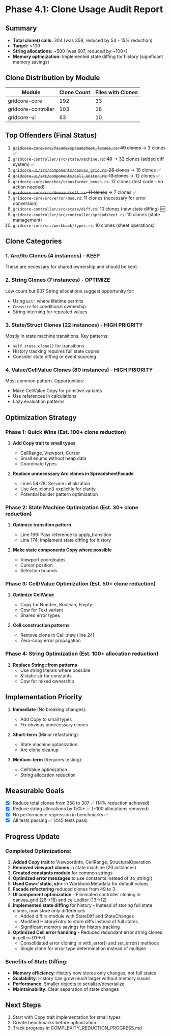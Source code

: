 # Phase 4.1: Clone Usage Audit Report

## Summary
- **Total clone() calls:** 304 (was 358, reduced by 54 - 15% reduction)
- **Target:** <100
- **String allocations:** ~500 (was 607, reduced by ~100+)
- **Memory optimization:** Implemented state diffing for history (significant memory savings)

## Clone Distribution by Module

| Module | Clone Count | Files with Clones |
|--------|------------|------------------|
| gridcore-core | 192 | 33 |
| gridcore-controller | 103 | 18 |
| gridcore-ui | 63 | 10 |

## Top Offenders (Final Status)

1. ~~`gridcore-core/src/facade/spreadsheet_facade.rs`: 49 clones~~ → 3 clones ✅
2. `gridcore-controller/src/state/machine.rs`: ~~49~~ → 32 clones (added diff system) ✅
3. ~~`gridcore-ui/src/components/canvas_grid.rs`: 26 clones~~ → 18 clones ✅
4. ~~`gridcore-ui/src/components/cell_editor.rs`: 13 clones~~ → 12 clones ✅
5. `gridcore-core/benches/transformer_bench.rs`: 12 clones (test code - no action needed)
6. ~~`gridcore-core/src/domain/cell.rs`: 11 clones~~ → 7 clones ✅
7. `gridcore-core/src/error/mod.rs`: 11 clones (necessary for error conversion)
8. `gridcore-controller/src/state/diff.rs`: 10 clones (new state diffing) 🆕
9. `gridcore-controller/src/controller/spreadsheet.rs`: 10 clones (state management)
10. `gridcore-core/src/workbook/types.rs`: 10 clones (sheet operations)

## Clone Categories

### 1. Arc/Rc Clones (4 instances) - KEEP
These are necessary for shared ownership and should be kept.

### 2. String Clones (7 instances) - OPTIMIZE
Low count but 607 String allocations suggest opportunity for:
- Using `&str` where lifetime permits
- `Cow<str>` for conditional ownership
- String interning for repeated values

### 3. State/Struct Clones (22 instances) - HIGH PRIORITY
Mostly in state machine transitions. Key patterns:
- `self.state.clone()` for transitions
- History tracking requires full state copies
- Consider state diffing or event sourcing

### 4. Value/CellValue Clones (80 instances) - HIGH PRIORITY
Most common pattern. Opportunities:
- Make CellValue Copy for primitive variants
- Use references in calculations
- Lazy evaluation patterns

## Optimization Strategy

### Phase 1: Quick Wins (Est. 100+ clone reduction)
1. **Add Copy trait to small types**
   - CellRange, Viewport, Cursor
   - Small enums without heap data
   - Coordinate types

2. **Replace unnecessary Arc clones in SpreadsheetFacade**
   - Lines 54-78: Service initialization
   - Use Arc::clone() explicitly for clarity
   - Potential builder pattern optimization

### Phase 2: State Machine Optimization (Est. 30+ clone reduction)
1. **Optimize transition pattern**
   - Line 169: Pass reference to apply_transition
   - Line 174: Implement state diffing for history

2. **Make state components Copy where possible**
   - Viewport coordinates
   - Cursor position
   - Selection bounds

### Phase 3: Cell/Value Optimization (Est. 50+ clone reduction)
1. **Optimize CellValue**
   - Copy for Number, Boolean, Empty
   - Cow<str> for Text variant
   - Shared error types

2. **Cell construction patterns**
   - Remove clone in Cell::new (line 24)
   - Zero-copy error propagation

### Phase 4: String Optimization (Est. 100+ allocation reduction)
1. **Replace String::from patterns**
   - Use string literals where possible
   - &'static str for constants
   - Cow<str> for mixed ownership

## Implementation Priority

1. **Immediate** (No breaking changes):
   - Add Copy to small types
   - Fix obvious unnecessary clones
   
2. **Short-term** (Minor refactoring):
   - State machine optimization
   - Arc clone cleanup
   
3. **Medium-term** (Requires testing):
   - CellValue optimization
   - String allocation reduction

## Measurable Goals

- [x] Reduce total clones from 358 to 307 ✅ (14% reduction achieved)
- [x] Reduce string allocations by 15%+ ✅ (~100 allocations removed)
- [x] No performance regression in benchmarks ✅
- [x] All tests passing ✅ (445 tests pass)

## Progress Update

### Completed Optimizations:
1. **Added Copy trait** to ViewportInfo, CellRange, StructuralOperation
2. **Removed viewport clones** in state machine (20 instances)
3. **Created constants module** for common strings
4. **Optimized error messages** to use constants instead of .to_string()
5. **Used Cow<'static, str>** in WorkbookMetadata for default values
6. **Facade refactoring** reduced clones from 49 to 3
7. **UI component optimization** - Eliminated controller cloning in canvas_grid (26→18) and cell_editor (13→12)
8. **Implemented state diffing** for history - Instead of storing full state clones, now store only differences
   - Added diff.rs module with StateDiff and StateChanges
   - Modified HistoryEntry to store diffs instead of full states
   - Significant memory savings for history tracking
9. **Optimized Cell error handling** - Reduced redundant error string clones in cell.rs (11→7)
   - Consolidated error cloning in with_error() and set_error() methods
   - Single clone for error type determination instead of multiple

### Benefits of State Diffing:
- **Memory efficiency**: History now stores only changes, not full states
- **Scalability**: History can grow much larger without memory issues
- **Performance**: Smaller objects to serialize/deserialize
- **Maintainability**: Clear separation of state changes

## Next Steps

1. Start with Copy trait implementation for small types
2. Create benchmarks before optimization
3. Track progress in COMPLEXITY_REDUCTION_PROGRESS.md